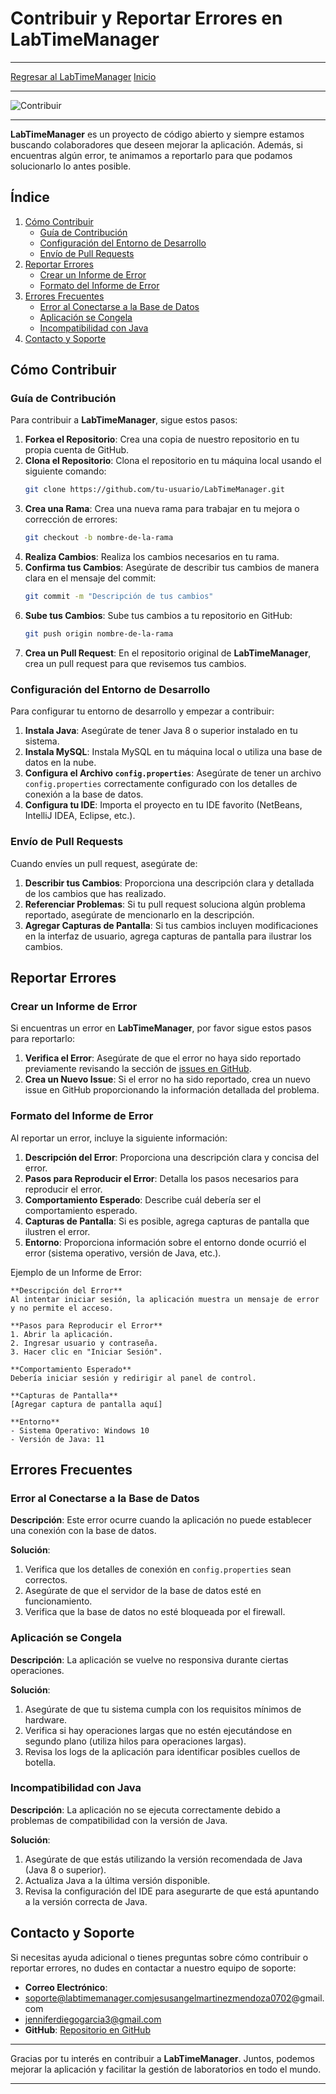 # Contribuir y Reportar Errores en LabTimeManager
---
[Regresar al LabTimeManager](/Proyectos/LabTimeManager/Inicio)
[Inicio](/)

---
![Contribuir](/Imagenes/github.png)

---
**LabTimeManager** es un proyecto de código abierto y siempre estamos buscando colaboradores que deseen mejorar la aplicación. Además, si encuentras algún error, te animamos a reportarlo para que podamos solucionarlo lo antes posible.

## Índice

1. [Cómo Contribuir](#cómo-contribuir)
   - [Guía de Contribución](#guía-de-contribución)
   - [Configuración del Entorno de Desarrollo](#configuración-del-entorno-de-desarrollo)
   - [Envío de Pull Requests](#envío-de-pull-requests)
2. [Reportar Errores](#reportar-errores)
   - [Crear un Informe de Error](#crear-un-informe-de-error)
   - [Formato del Informe de Error](#formato-del-informe-de-error)
3. [Errores Frecuentes](#errores-frecuentes)
   - [Error al Conectarse a la Base de Datos](#error-al-conectarse-a-la-base-de-datos)
   - [Aplicación se Congela](#aplicación-se-congela)
   - [Incompatibilidad con Java](#incompatibilidad-con-java)
4. [Contacto y Soporte](#contacto-y-soporte)

## Cómo Contribuir

### Guía de Contribución

Para contribuir a **LabTimeManager**, sigue estos pasos:

1. **Forkea el Repositorio**: Crea una copia de nuestro repositorio en tu propia cuenta de GitHub.
2. **Clona el Repositorio**: Clona el repositorio en tu máquina local usando el siguiente comando:
   ```bash
   git clone https://github.com/tu-usuario/LabTimeManager.git
   ```
3. **Crea una Rama**: Crea una nueva rama para trabajar en tu mejora o corrección de errores:
   ```bash
   git checkout -b nombre-de-la-rama
   ```
4. **Realiza Cambios**: Realiza los cambios necesarios en tu rama.
5. **Confirma tus Cambios**: Asegúrate de describir tus cambios de manera clara en el mensaje del commit:
   ```bash
   git commit -m "Descripción de tus cambios"
   ```
6. **Sube tus Cambios**: Sube tus cambios a tu repositorio en GitHub:
   ```bash
   git push origin nombre-de-la-rama
   ```
7. **Crea un Pull Request**: En el repositorio original de **LabTimeManager**, crea un pull request para que revisemos tus cambios.

### Configuración del Entorno de Desarrollo

Para configurar tu entorno de desarrollo y empezar a contribuir:

1. **Instala Java**: Asegúrate de tener Java 8 o superior instalado en tu sistema.
2. **Instala MySQL**: Instala MySQL en tu máquina local o utiliza una base de datos en la nube.
3. **Configura el Archivo `config.properties`**: Asegúrate de tener un archivo `config.properties` correctamente configurado con los detalles de conexión a la base de datos.
4. **Configura tu IDE**: Importa el proyecto en tu IDE favorito (NetBeans, IntelliJ IDEA, Eclipse, etc.).

### Envío de Pull Requests

Cuando envíes un pull request, asegúrate de:

1. **Describir tus Cambios**: Proporciona una descripción clara y detallada de los cambios que has realizado.
2. **Referenciar Problemas**: Si tu pull request soluciona algún problema reportado, asegúrate de mencionarlo en la descripción.
3. **Agregar Capturas de Pantalla**: Si tus cambios incluyen modificaciones en la interfaz de usuario, agrega capturas de pantalla para ilustrar los cambios.

## Reportar Errores

### Crear un Informe de Error

Si encuentras un error en **LabTimeManager**, por favor sigue estos pasos para reportarlo:

1. **Verifica el Error**: Asegúrate de que el error no haya sido reportado previamente revisando la sección de [issues en GitHub](https://github.com/tu-usuario/LabTimeManager/issues).
2. **Crea un Nuevo Issue**: Si el error no ha sido reportado, crea un nuevo issue en GitHub proporcionando la información detallada del problema.

### Formato del Informe de Error

Al reportar un error, incluye la siguiente información:

1. **Descripción del Error**: Proporciona una descripción clara y concisa del error.
2. **Pasos para Reproducir el Error**: Detalla los pasos necesarios para reproducir el error.
3. **Comportamiento Esperado**: Describe cuál debería ser el comportamiento esperado.
4. **Capturas de Pantalla**: Si es posible, agrega capturas de pantalla que ilustren el error.
5. **Entorno**: Proporciona información sobre el entorno donde ocurrió el error (sistema operativo, versión de Java, etc.).

Ejemplo de un Informe de Error:

```
**Descripción del Error**
Al intentar iniciar sesión, la aplicación muestra un mensaje de error y no permite el acceso.

**Pasos para Reproducir el Error**
1. Abrir la aplicación.
2. Ingresar usuario y contraseña.
3. Hacer clic en "Iniciar Sesión".

**Comportamiento Esperado**
Debería iniciar sesión y redirigir al panel de control.

**Capturas de Pantalla**
[Agregar captura de pantalla aquí]

**Entorno**
- Sistema Operativo: Windows 10
- Versión de Java: 11
```

## Errores Frecuentes

### Error al Conectarse a la Base de Datos

**Descripción**: Este error ocurre cuando la aplicación no puede establecer una conexión con la base de datos.

**Solución**:
1. Verifica que los detalles de conexión en `config.properties` sean correctos.
2. Asegúrate de que el servidor de la base de datos esté en funcionamiento.
3. Verifica que la base de datos no esté bloqueada por el firewall.

### Aplicación se Congela

**Descripción**: La aplicación se vuelve no responsiva durante ciertas operaciones.

**Solución**:
1. Asegúrate de que tu sistema cumpla con los requisitos mínimos de hardware.
2. Verifica si hay operaciones largas que no estén ejecutándose en segundo plano (utiliza hilos para operaciones largas).
3. Revisa los logs de la aplicación para identificar posibles cuellos de botella.

### Incompatibilidad con Java

**Descripción**: La aplicación no se ejecuta correctamente debido a problemas de compatibilidad con la versión de Java.

**Solución**:
1. Asegúrate de que estás utilizando la versión recomendada de Java (Java 8 o superior).
2. Actualiza Java a la última versión disponible.
3. Revisa la configuración del IDE para asegurarte de que está apuntando a la versión correcta de Java.

## Contacto y Soporte

Si necesitas ayuda adicional o tienes preguntas sobre cómo contribuir o reportar errores, no dudes en contactar a nuestro equipo de soporte:

- **Correo Electrónico**: 
- soporte@labtimemanager.comjesusangelmartinezmendoza0702@gmail.com
- jenniferdiegogarcia3@gmail.com
- **GitHub**: [Repositorio en GitHub](https://github.com/JesusAngelMM/ITO_JAVA_LABTIMEMANAGER.git)

---

Gracias por tu interés en contribuir a **LabTimeManager**. Juntos, podemos mejorar la aplicación y facilitar la gestión de laboratorios en todo el mundo.

---

